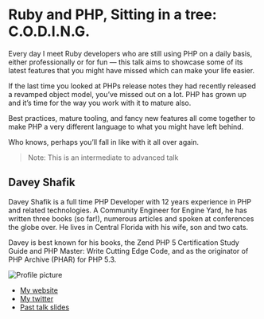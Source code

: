# Ruby and PHP, Sitting in a tree: C.O.D.I.N.G.

Every day I meet Ruby developers who are still using PHP on a daily basis, either professionally or for fun — this talk aims to showcase some of its latest features that you might have missed which can make your life easier.

If the last time you looked at PHPs release notes they had recently released a revamped object model, you’ve missed out on a lot. PHP has grown up and it’s time for the way you work with it to mature also.

Best practices, mature tooling, and fancy new features all come together to make PHP a very different language to what you might have left behind.

Who knows, perhaps you’ll fall in like with it all over again.

> Note: This is an intermediate to advanced talk

## Davey Shafik

Davey Shafik is a full time PHP Developer with 12 years experience in PHP and related technologies. A Community Engineer for Engine Yard, he has written three books (so far!), numerous articles and spoken at conferences the globe over. He lives in Central Florida with his wife, son and two cats.

Davey is best known for his books, the Zend PHP 5 Certification Study Guide and PHP Master: Write Cutting Edge Code, and as the originator of PHP Archive (PHAR) for PHP 5.3.

![Profile
picture](http://farm8.staticflickr.com/7172/6485231835_e13c84a61a_b.jpg)

- [My website](http://daveyshafik.com)
- [My twitter](https://twitter.com/dshafik)
- [Past talk slides](http://daveyshafik.com/slides)
